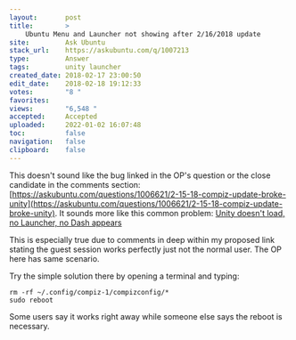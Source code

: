```yaml
---
layout:       post
title:        >
    Ubuntu Menu and Launcher not showing after 2∕16∕2018 update
site:         Ask Ubuntu
stack_url:    https://askubuntu.com/q/1007213
type:         Answer
tags:         unity launcher
created_date: 2018-02-17 23:00:50
edit_date:    2018-02-18 19:12:33
votes:        "8 "
favorites:    
views:        "6,548 "
accepted:     Accepted
uploaded:     2022-01-02 16:07:48
toc:          false
navigation:   false
clipboard:    false
---
```


This doesn't sound like the bug linked in the OP's question or the close candidate in the comments section: [https://askubuntu.com/questions/1006621/2-15-18-compiz-update-broke-unity](https://askubuntu.com/questions/1006621/2-15-18-compiz-update-broke-unity). It sounds more like this common problem: [Unity doesn&#39;t load, no Launcher, no Dash appears][1]

This is especially true due to comments in deep within my proposed link stating the guest session works perfectly just not the normal user. The OP here has same scenario.

Try the simple solution there by opening a terminal and typing:

``` 
rm -rf ~/.config/compiz-1/compizconfig/*
sudo reboot

```

Some users say it works right away while someone else says the reboot is necessary.

  [1]: https://askubuntu.com/questions/17381/unity-doesnt-load-no-launcher-no-dash-appears
